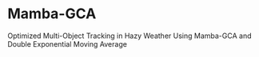 # Mamba-GCA
Optimized Multi-Object Tracking in Hazy Weather Using Mamba-GCA and Double Exponential Moving Average
